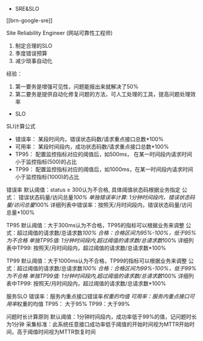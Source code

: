 
* SRE&SLO

[[brn-google-sre]]

Site Reliability Engineer (网站可靠性工程师)

1. 制定合理的SLO
2. 季度错误预算
3. 减少琐事自动化

经验：
1. 第一要务是增强可见性，问题能报出来就解决了50%
2. 第二要务是提供自动化修复问题的方法，可人工处理的工具，提高问题处理效率


* SLO

SLI计算公式
- 错误率： 某段时间内，错误状态码数/请求重点接口总数*100%
- 可用率： 某段时间段内，成功状态码数/请求重点接口总数*100%
- TP95： 配置监控指标对应的阈值后，如500ms， 在某一时间段内请求时间小于监控指标(500)的占比
- TP99： 配置监控指标对应的阈值后，如1000ms，在某一时间段内请求时间小于监控指标(1000)的占比

错误率
默认阈值：status ≥ 300认为不合格, 具体阈值状态码根据业务指定
公式： 错误状态码量/访问总量*100%
单独错误率计算: 1分钟时间段内，错误状态码量/访问总量*100%
详细列表中错误率：按照天/月时间段内，错误状态码量/访问总量*100%

TP95
默认阈值：大于300ms认为不合格，TP95的指标可以根据业务来调整
公式：超过阈值的请求数/总请求数*100%
合格：合格区间为95%-100%，低于95%为不合格
单独TP95值: 1分钟时间段内,超过阈值的请求数/总请求数*100%
详细列表中TP99: 按照天/月时间段内，超过阈值的请求数/总请求数*100%

TP99
默认阈值：大于1000ms认为不合格，TP99的指标可以根据业务来调整
公式：超过阈值的请求数/总请求数*100%
合格：合格区间为99%-100%，低于99%为不合格
单独TP99值: 1分钟时间段内,超过阈值的请求数/总请求数*100%
详细列表中TP99: 按照天/月时间段内，超过阈值的请求数/总请求数*100%

服务SLO
  错误率：服务内重点接口错误率*权重的均值
  可用率：服务内重点接口可用率*权重的均值
  TP95： 大于95%
  TP99：大于99%

问题时长计算原则
默认阈值：1分钟时间段内，成功率低于99%的值，记问题时长为1分钟
采集标准：此系统任意接口成功率低于阈值的开始时间视为MTTR开始时间，高于阈值时间视为MTTR恢复时间
